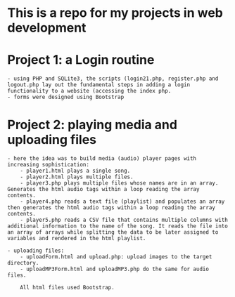 # This is a repo for my projects in web development

# Project 1: a Login routine
	- using PHP and SQLite3, the scripts (login21.php, register.php and logout.php lay out the fundamental steps in adding a login functionality to a website (accessing the index php. 
	- forms were designed using Bootstrap


# Project 2: playing media and uploading files
	- here the idea was to build media (audio) player pages with increasing sophistication:
		- player1.html plays a single song. 
		- player2.html plays multiple files. 
		- player3.php plays multiple files whose names are in an array. Generates the html audio tags within a loop reading the array contents.
		- player4.php reads a text file (playlist) and populates an array then generates the html audio tags within a loop reading the array contents.
		- player5.php reads a CSV file that contains multiple columns with additional information to the name of the song. It reads the file into an array of arrays while splitting the data to be later assigned to variables and rendered in the html playlist. 

	- uploading files:
		- uploadForm.html and upload.php: upload images to the target directory.
		- uploadMP3Form.html and uploadMP3.php do the same for audio files. 

		All html files used Bootstrap.

